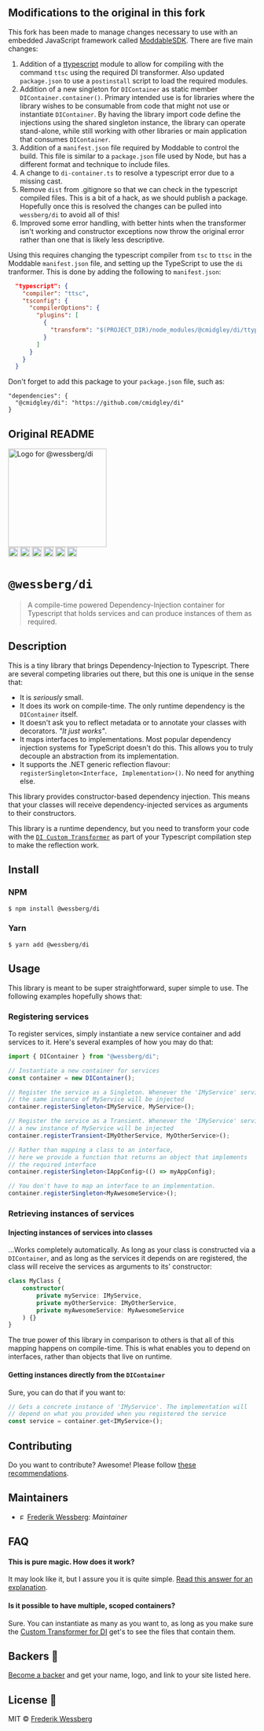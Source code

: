 ## Modifications to the original in this fork

This fork has been made to manage changes necessary to use with an embedded JavaScript framework called
[ModdableSDK](https://github.com/Moddable-OpenSource/moddable). There are five main changes:

1. Addition of a [ttypescript](https://github.com/cevek/ttypescript) module to
   allow for compiling with the command `ttsc` using the required DI
   transformer. Also updated `package.json` to use a `postinstall` script to
   load the required modules.
2. Addition of a new singleton for `DIContainer` as static member
   `DIContainer.container()`.  Primary intended use is for libraries where the
   library wishes to be consumable from code that might not use or instantiate
   `DIContainer`. By having the library import code define the injections using
   the shared singleton instance, the library can operate stand-alone, while
   still working with other libraries or main application that consumes
   `DIContainer`.
3. Addition of a `manifest.json` file required by Moddable to control the build.
   This file is similar to a `package.json` file used by Node, but has a
   different format and technique to include files.
4. A change to `di-container.ts` to resolve a typescript error due to a missing cast.
5. Remove `dist` from .gitignore so that we can check in the typescript compiled
   files. This is a bit of a hack, as we should publish a package. Hopefully
   once this is resolved the changes can be pulled into `wessberg/di` to avoid
   all of this!
6. Improved some error handling, with better hints when the transformer isn't
   working and constructor exceptions now throw the original error rather than
   one that is likely less descriptive.

Using this requires changing the typescript compiler from `tsc` to `ttsc` in the Moddable `manifest.json` file, and setting
up the TypeScript to use the `di` tranformer.  This is done by adding the following to `manifest.json`:

```json
  "typescript": {
    "compiler": "ttsc",
    "tsconfig": {
      "compilerOptions": {
        "plugins": [
          {
            "transform": "$(PROJECT_DIR)/node_modules/@cmidgley/di/ttypescript/src/transformer.js"
          }
        ]
      }
    }
  }

```

Don't forget to add this package to your `package.json` file, such as:

```
"dependencies": {
  "@cmidgley/di": "https://github.com/cmidgley/di"
}
```

## Original README

<img alt="Logo for @wessberg/di" src="https://raw.githubusercontent.com/wessberg/di/master/documentation/asset/di-logo.png" height="200"></img><br>
<a href="https://npmcharts.com/compare/@wessberg/di?minimal=true"><img alt="Downloads per month" src="https://img.shields.io/npm/dm/%40wessberg%2Fdi.svg" height="20"></img></a>
<a href="https://david-dm.org/wessberg/di"><img alt="Dependencies" src="https://img.shields.io/david/wessberg/di.svg" height="20"></img></a>
<a href="https://www.npmjs.com/package/@wessberg/di"><img alt="NPM Version" src="https://badge.fury.io/js/%40wessberg%2Fdi.svg" height="20"></img></a>
<a href="https://github.com/wessberg/di/graphs/contributors"><img alt="Contributors" src="https://img.shields.io/github/contributors/wessberg%2Fdi.svg" height="20"></img></a>
<a href="https://opensource.org/licenses/MIT"><img alt="MIT License" src="https://img.shields.io/badge/License-MIT-yellow.svg" height="20"></img></a>
<a href="https://www.patreon.com/bePatron?u=11315442"><img alt="Support on Patreon" src="https://c5.patreon.com/external/logo/become_a_patron_button@2x.png" height="20"></img></a>

# `@wessberg/di`

> A compile-time powered Dependency-Injection container for Typescript that holds services and can produce instances of
> them as required.

## Description

This is a tiny library that brings Dependency-Injection to Typescript. There are several competing libraries out there,
but this one is unique in the sense that:

-   It is _seriously_ small.
-   It does its work on compile-time. The only runtime dependency is the `DIContainer` itself.
-   It doesn't ask you to reflect metadata or to annotate your classes with decorators. _"It just works"_.
-   It maps interfaces to implementations. Most popular dependency injection systems for TypeScript doesn't do this.
    This allows you to truly decouple an abstraction from its implementation.
-   It supports the .NET generic reflection flavour: `registerSingleton<Interface, Implementation>()`. No need for
    anything else.

This library provides constructor-based dependency injection. This means that your classes will receive
dependency-injected services as arguments to their constructors.

This library is a runtime dependency, but you need to transform your code with the
[`DI Custom Transformer`](https://github.com/wessberg/di-compiler) as part of your Typescript compilation step to make
the reflection work.

## Install

### NPM

```
$ npm install @wessberg/di
```

### Yarn

```
$ yarn add @wessberg/di
```

## Usage

This library is meant to be super straightforward, super simple to use. The following examples hopefully shows that:

### Registering services

To register services, simply instantiate a new service container and add services to it. Here's several examples of how
you may do that:

```typescript
import { DIContainer } from "@wessberg/di";

// Instantiate a new container for services
const container = new DIContainer();

// Register the service as a Singleton. Whenever the 'IMyService' service is requested,
// the same instance of MyService will be injected
container.registerSingleton<IMyService, MyService>();

// Register the service as a Transient. Whenever the 'IMyService' service is requested,
// a new instance of MyService will be injected
container.registerTransient<IMyOtherService, MyOtherService>();

// Rather than mapping a class to an interface,
// here we provide a function that returns an object that implements
// the required interface
container.registerSingleton<IAppConfig>(() => myAppConfig);

// You don't have to map an interface to an implementation.
container.registerSingleton<MyAwesomeService>();
```

### Retrieving instances of services

#### Injecting instances of services into classes

...Works completely automatically. As long as your class is constructed via a `DIContainer`, and as long as the services
it depends on are registered, the class will receive the services as arguments to its' constructor:

```typescript
class MyClass {
	constructor(
		private myService: IMyService,
		private myOtherService: IMyOtherService,
		private myAwesomeService: MyAwesomeService
	) {}
}
```

The true power of this library in comparison to others is that all of this mapping happens on compile-time. This is what
enables you to depend on interfaces, rather than objects that live on runtime.

#### Getting instances directly from the `DIContainer`

Sure, you can do that if you want to:

```typescript
// Gets a concrete instance of 'IMyService'. The implementation will
// depend on what you provided when you registered the service
const service = container.get<IMyService>();
```

## Contributing

Do you want to contribute? Awesome! Please follow [these recommendations](./CONTRIBUTING.md).

## Maintainers

-   <a href="https://github.com/wessberg"><img alt="Frederik Wessberg" src="https://avatars2.githubusercontent.com/u/20454213?s=460&v=4" height="11"></img></a>
    [Frederik Wessberg](https://github.com/wessberg): _Maintainer_

## FAQ

#### This is pure magic. How does it work?

It may look like it, but I assure you it is quite simple.
[Read this answer for an explanation](https://github.com/wessberg/di-compiler#how-does-it-work-exactly).

#### Is it possible to have multiple, scoped containers?

Sure. You can instantiate as many as you want to, as long as you make sure the
[Custom Transformer for DI](https://github.com/wessberg/di-compiler) get's to see the files that contain them.

## Backers 🏅

[Become a backer](https://www.patreon.com/bePatron?u=11315442) and get your name, logo, and link to your site listed
here.

## License 📄

MIT © [Frederik Wessberg](https://github.com/wessberg)
